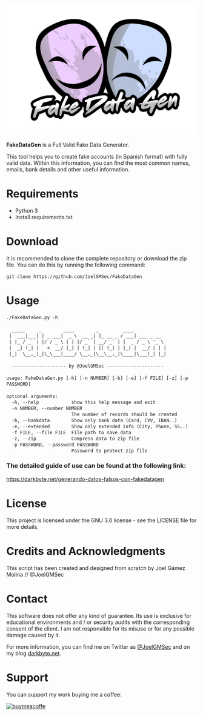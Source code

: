 <p align="center"><img width=500 alt="Invoke-DNSteal" src="https://github.com/JoelGMSec/FakeDataGen/blob/main/FakeDataGen.png"></p>

**FakeDataGen** is a Full Valid Fake Data Generator.

This tool helps you to create fake accounts (in Spanish format) with fully valid data. Within this information, you can find the most common names, emails, bank details and other useful information.


# Requirements
- Python 3
- Install requirements.txt


# Download
It is recommended to clone the complete repository or download the zip file.
You can do this by running the following command:
```
git clone https://github.com/JoelGMSec/FakeDataGen
```


# Usage
```
./FakeDataGen.py -h

  _____     _        ____        _         ____            
 |  ___|_ _| | _ ___|  _ \  __ _| |_ __ _ / ___| ___ _ __  
 | |_ / _` | |/ / _ \ | | |/ _` | __/ _` | |  _ / _ \ '_ \ 
 |  _| (_| |   <  __/ |_| | (_| | || (_| | |_| |  __/ | | |
 |_|  \__,_|_|\_\___|____/ \__,_|\__\__,_|\____|\___|_| |_|
                                                           
  -------------------- by @JoelGMSec ---------------------
    
usage: FakeDataGen.py [-h] [-n NUMBER] [-b] [-e] [-f FILE] [-z] [-p PASSWORD]

optional arguments:
  -h, --help            show this help message and exit
  -n NUMBER, --number NUMBER
                        The number of records should be created
  -b, --bankdata        Show only bank data (Card, CVV, IBAN..)
  -e, --extended        Show only extended info (City, Phone, SS..)
  -f FILE, --file FILE  File path to save data
  -z, --zip             Compress data to zip file
  -p PASSWORD, --password PASSWORD
                        Password to protect zip file
```

### The detailed guide of use can be found at the following link:

https://darkbyte.net/generando-datos-falsos-con-fakedatagen


# License
This project is licensed under the GNU 3.0 license - see the LICENSE file for more details.


# Credits and Acknowledgments
This script has been created and designed from scratch by Joel Gámez Molina // @JoelGMSec


# Contact
This software does not offer any kind of guarantee. Its use is exclusive for educational environments and / or security audits with the corresponding consent of the client. I am not responsible for its misuse or for any possible damage caused by it.

For more information, you can find me on Twitter as [@JoelGMSec](https://twitter.com/JoelGMSec) and on my blog [darkbyte.net](https://darkbyte.net).


# Support
You can support my work buying me a coffee:

[<img width=250 alt="buymeacoffe" src="https://cdn.buymeacoffee.com/buttons/v2/default-blue.png">](https://www.buymeacoffee.com/joelgmsec)
